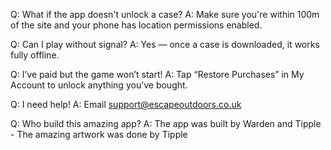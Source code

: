 Q: What if the app doesn't unlock a case?
A: Make sure you're within 100m of the site and your phone has location permissions enabled.

Q: Can I play without signal?
A: Yes — once a case is downloaded, it works fully offline.

Q: I’ve paid but the game won’t start!
A: Tap “Restore Purchases” in My Account to unlock anything you’ve bought.

Q: I need help!
A: Email support@escapeoutdoors.co.uk

Q: Who build this amazing app?
A: The app was built by Warden and Tipple - The amazing artwork was done by Tipple

